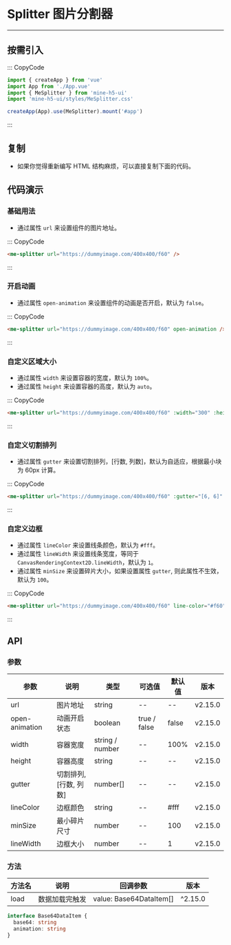 # Splitter 图片分割器

---

## 按需引入

::: CopyCode

```ts
import { createApp } from 'vue'
import App from './App.vue'
import { MeSplitter } from 'mine-h5-ui'
import 'mine-h5-ui/styles/MeSplitter.css'

createApp(App).use(MeSplitter).mount('#app')
```

:::

## 复制

- 如果你觉得重新编写 HTML 结构麻烦，可以直接复制下面的代码。

## 代码演示

### 基础用法

- 通过属性 `url` 来设置组件的图片地址。

::: CopyCode

```html
<me-splitter url="https://dummyimage.com/400x400/f60" />
```

:::

### 开启动画

- 通过属性 `open-animation` 来设置组件的动画是否开启，默认为 `false`。

::: CopyCode

```html
<me-splitter url="https://dummyimage.com/400x400/f60" open-animation />
```

:::

### 自定义区域大小

- 通过属性 `width` 来设置容器的宽度，默认为 `100%`。
- 通过属性 `height` 来设置容器的高度，默认为 `auto`。

::: CopyCode

```html
<me-splitter url="https://dummyimage.com/400x400/f60" :width="300" :height="264" />
```

:::

### 自定义切割排列

- 通过属性 `gutter` 来设置切割排列，[行数, 列数]，默认为自适应，根据最小块为 60px 计算。

::: CopyCode

```html
<me-splitter url="https://dummyimage.com/400x400/f60" :gutter="[6, 6]" />
```

:::

### 自定义边框

- 通过属性 `lineColor` 来设置线条颜色，默认为 `#fff`。
- 通过属性 `lineWidth` 来设置线条宽度，等同于 `CanvasRenderingContext2D.lineWidth`，默认为 `1`。
- 通过属性 `minSize` 来设置碎片大小，如果设置属性 `gutter`, 则此属性不生效，默认为 `100`。

::: CopyCode

```html
<me-splitter url="https://dummyimage.com/400x400/f60" line-color="#f60" :min-size="200" :line-width="4" />
```

:::

## API

### 参数

| 参数           | 说明                   | 类型            | 可选值       | 默认值 | 版本    |
| -------------- | ---------------------- | --------------- | ------------ | ------ | ------- |
| url            | 图片地址               | string          | --           | --     | v2.15.0 |
| open-animation | 动画开启状态           | boolean         | true / false | false  | v2.15.0 |
| width          | 容器宽度               | string / number | --           | 100%   | v2.15.0 |
| height         | 容器高度               | string          | --           | --     | v2.15.0 |
| gutter         | 切割排列, [行数, 列数] | number[]        | --           | --     | v2.15.0 |
| lineColor      | 边框颜色               | string          | --           | #fff   | v2.15.0 |
| minSize        | 最小碎片尺寸           | number          | --           | 100    | v2.15.0 |
| lineWidth      | 边框大小               | number          | --           | 1      | v2.15.0 |

### 方法

| 方法名 | 说明           | 回调参数                | 版本    |
| ------ | -------------- | ----------------------- | ------- |
| load   | 数据加载完触发 | value: Base64DataItem[] | ^2.15.0 |

```ts
interface Base64DataItem {
  base64: string
  animation: string
}
```
